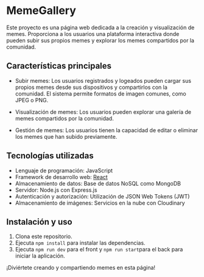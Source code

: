 # MemeGallery

Este proyecto es una página web dedicada a la creación y visualización de memes. Proporciona a los usuarios una plataforma interactiva donde pueden subir sus propios memes y explorar los memes compartidos por la comunidad.

## Características principales

- Subir memes: Los usuarios registrados y logeados pueden cargar sus propios memes desde sus dispositivos y compartirlos con la comunidad. El sistema permite formatos de imagen comunes, como JPEG o PNG.

- Visualización de memes: Los usuarios pueden explorar una galería de memes compartidos por la comunidad. 
<!-- Pueden buscar memes por categorías, etiquetas o popularidad, y dejar comentarios o reacciones en los memes que les gusten. -->

- Gestión de memes: Los usuarios tienen la capacidad de editar o eliminar los memes que han subido previamente.

## Tecnologías utilizadas

- Lenguaje de programación: JavaScript
- Framework de desarrollo web: [React](https://reactjs.org/)
- Almacenamiento de datos: Base de datos NoSQL como MongoDB
- Servidor: Node.js con Express.js
- Autenticación y autorización: Utilización de JSON Web Tokens (JWT)
- Almacenamiento de imágenes: Servicios en la nube con Cloudinary

## Instalación y uso

1. Clona este repositorio.
2. Ejecuta `npm install` para instalar las dependencias.
3. Ejecuta `npm run dev` para el front y `npm run start`para el back para iniciar la aplicación.

¡Diviértete creando y compartiendo memes en esta página!
